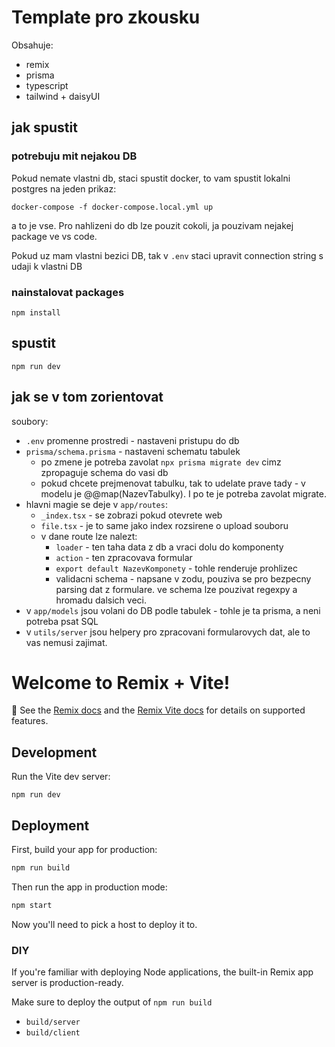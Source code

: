 # Template pro zkousku

Obsahuje:
- remix
- prisma
- typescript
- tailwind + daisyUI

## jak spustit


### potrebuju mit nejakou DB
Pokud nemate vlastni db, staci spustit docker, to vam spustit lokalni postgres na jeden prikaz:

`docker-compose -f docker-compose.local.yml up`

a to je vse. Pro nahlizeni do db lze pouzit cokoli, ja pouzivam nejakej package ve vs code.

Pokud uz mam vlastni bezici DB, tak v `.env` staci upravit connection string s udaji k vlastni DB

### nainstalovat packages

`npm install`

## spustit

`npm run dev`


## jak se v tom zorientovat

soubory:
- `.env` promenne prostredi - nastaveni pristupu do db
- `prisma/schema.prisma` - nastaveni schematu tabulek
  - po zmene je potreba zavolat `npx prisma migrate dev` cimz zpropaguje schema do vasi db
  - pokud chcete prejmenovat tabulku, tak to udelate prave tady - v modelu je @@map(NazevTabulky). I po te je potreba zavolat migrate.
- hlavni magie se deje v `app/routes`:
  - `_index.tsx` - se zobrazi pokud otevrete web
  - `file.tsx` - je to same jako index rozsirene o upload souboru
  - v dane route lze nalezt:
    - `loader` - ten taha data z db a vraci dolu do komponenty
    - `action` - ten zpracovava formular
    - `export default NazevKomponety` - tohle renderuje prohlizec
    - validacni schema - napsane v zodu, pouziva se pro bezpecny parsing dat z formulare. ve schema lze pouzivat regexpy a hromadu dalsich veci.
- v `app/models` jsou volani do DB podle tabulek - tohle je ta prisma, a neni potreba psat SQL
- v `utils/server` jsou helpery pro zpracovani formularovych dat, ale to vas nemusi zajimat.










# Welcome to Remix + Vite!

📖 See the [Remix docs](https://remix.run/docs) and the [Remix Vite docs](https://remix.run/docs/en/main/future/vite) for details on supported features.

## Development

Run the Vite dev server:

```shellscript
npm run dev
```

## Deployment

First, build your app for production:

```sh
npm run build
```

Then run the app in production mode:

```sh
npm start
```

Now you'll need to pick a host to deploy it to.

### DIY

If you're familiar with deploying Node applications, the built-in Remix app server is production-ready.

Make sure to deploy the output of `npm run build`

- `build/server`
- `build/client`
